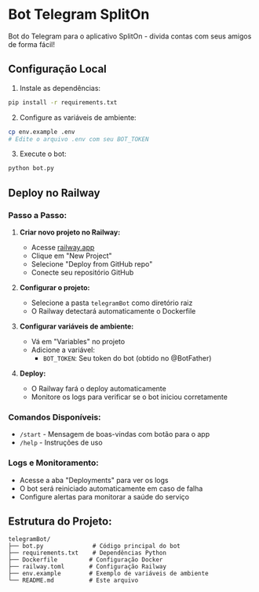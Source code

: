 # Bot Telegram SplitOn

Bot do Telegram para o aplicativo SplitOn - divida contas com seus amigos de forma fácil!

## Configuração Local

1. Instale as dependências:
```bash
pip install -r requirements.txt
```

2. Configure as variáveis de ambiente:
```bash
cp env.example .env
# Edite o arquivo .env com seu BOT_TOKEN
```

3. Execute o bot:
```bash
python bot.py
```

## Deploy no Railway

### Passo a Passo:

1. **Criar novo projeto no Railway:**
   - Acesse [railway.app](https://railway.app)
   - Clique em "New Project"
   - Selecione "Deploy from GitHub repo"
   - Conecte seu repositório GitHub

2. **Configurar o projeto:**
   - Selecione a pasta `telegramBot` como diretório raiz
   - O Railway detectará automaticamente o Dockerfile

3. **Configurar variáveis de ambiente:**
   - Vá em "Variables" no projeto
   - Adicione a variável:
     - `BOT_TOKEN`: Seu token do bot (obtido no @BotFather)

4. **Deploy:**
   - O Railway fará o deploy automaticamente
   - Monitore os logs para verificar se o bot iniciou corretamente

### Comandos Disponíveis:

- `/start` - Mensagem de boas-vindas com botão para o app
- `/help` - Instruções de uso

### Logs e Monitoramento:

- Acesse a aba "Deployments" para ver os logs
- O bot será reiniciado automaticamente em caso de falha
- Configure alertas para monitorar a saúde do serviço

## Estrutura do Projeto:

```
telegramBot/
├── bot.py              # Código principal do bot
├── requirements.txt    # Dependências Python
├── Dockerfile         # Configuração Docker
├── railway.toml       # Configuração Railway
├── env.example        # Exemplo de variáveis de ambiente
└── README.md          # Este arquivo
``` 